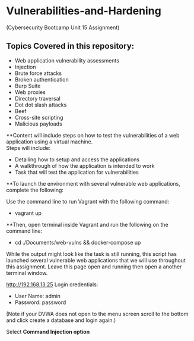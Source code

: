 # Vulnerabilities-and-Hardening
(Cybersecurity Bootcamp Unit 15 Assignment)

## Topics Covered in this repository:
- Web application vulnerability assessments
- Injection
- Brute force attacks
- Broken authentication
- Burp Suite
- Web proxies
- Directory traversal
- Dot dot slash attacks
- Beef
- Cross-site scripting
- Malicious payloads

**Content will include steps on how to test the vulnerabilities of a web application using a virtual machine.  
Steps will include:  

- Detailing how to setup and access the applications
- A walkthrough of how the application is intended to work
- Task that will test the application for vulnerabilities

**To launch the environment with several vulnerable web applications, complete the following:

Use the command line to run Vagrant with the following command: 
- vagrant up

**Then, open terminal inside Vagrant and run the following on the command line: 
- cd ./Documents/web-vulns && docker-compose up

While the output might look like the task is still running, this script has launched several vulnerable web applications that we will use throughout this assignment.  Leave this page open and running then open a another terminal window.

http://192.168.13.25
Login credentials:

- User Name: admin
- Password:  password

(Note if your DVWA does not open to the menu screen scroll to the bottom and click create a database and login again.)

Select **Command Injection option** 






